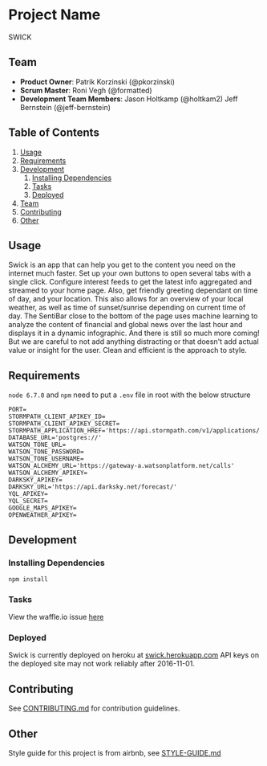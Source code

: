 # Project Name

SWICK

## Team

  - __Product Owner__: Patrik Korzinski (@pkorzinski)
  - __Scrum Master__: Roni Vegh (@formatted)
  - __Development Team Members__: Jason Holtkamp (@holtkam2)
                                  Jeff Bernstein (@jeff-bernstein)

## Table of Contents

1. [Usage](#Usage)
1. [Requirements](#requirements)
1. [Development](#development)
    1. [Installing Dependencies](#installing-dependencies)
    1. [Tasks](#tasks)
    1. [Deployed](#deployed)
1. [Team](#team)
1. [Contributing](#contributing)
1. [Other](#other)
## Usage

Swick is an app that can help you get to the content you need on the internet much faster.
Set up your own buttons to open several tabs with a single click. Configure interest feeds to get the latest info aggregated and streamed to your home page. Also, get friendly greeting dependant on time of day, and your location. This also allows for an overview of your local weather, as well as time of sunset/sunrise depending on current time of day.
The SentiBar close to the bottom of the page uses machine learning to analyze the content of financial and global news over the last hour and displays it in a dynamic infographic.
And there is still so much more coming! But we are careful to not add anything distracting or that doesn't add actual value or insight for the user. Clean and efficient is the approach to style.

## Requirements

`node 6.7.0` and `npm`
need to put a `.env` file in root with the below structure
```
PORT=
STORMPATH_CLIENT_APIKEY_ID=
STORMPATH_CLIENT_APIKEY_SECRET=
STORMPATH_APPLICATION_HREF='https://api.stormpath.com/v1/applications/'
DATABASE_URL='postgres://'
WATSON_TONE_URL=
WATSON_TONE_PASSWORD=
WATSON_TONE_USERNAME=
WATSON_ALCHEMY_URL='https://gateway-a.watsonplatform.net/calls'
WATSON_ALCHEMY_APIKEY=
DARKSKY_APIKEY=
DARKSKY_URL='https://api.darksky.net/forecast/'
YQL_APIKEY=
YQL_SECRET=
GOOGLE_MAPS_APIKEY=
OPENWEATHER_APIKEY=
```

## Development


### Installing Dependencies

```
npm install
```

### Tasks

View the waffle.io issue [here](https://waffle.io/HRR18-Harambe/Harambe)

### Deployed

Swick is currently deployed on heroku at [swick.herokuapp.com](http://swick.herokuapp.com/)
API keys on the deployed site may not work reliably after 2016-11-01.

## Contributing

See [CONTRIBUTING.md](CONTRIBUTING.md) for contribution guidelines.

## Other

Style guide for this project is from airbnb, see [STYLE-GUIDE.md](STYLE-GUIDE.md)

